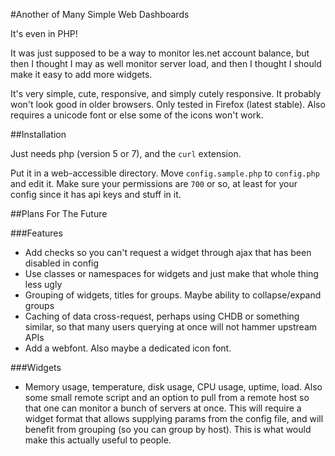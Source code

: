 #Another of Many Simple Web Dashboards

It's even in PHP!

It was just supposed to be a way to monitor les.net account balance, but then I thought I may as well monitor server load, and then I thought I should make it easy to add more widgets.

It's very simple, cute, responsive, and simply cutely responsive. It probably won't look good in older browsers. Only tested in Firefox (latest stable). Also requires a unicode font or else some of the icons won't work.

##Installation

Just needs php (version 5 or 7), and the `curl` extension.

Put it in a web-accessible directory. Move `config.sample.php` to `config.php` and edit it. Make sure your permissions are `700` or so, at least for your config since it has api keys and stuff in it.

##Plans For The Future

###Features

- Add checks so you can't request a widget through ajax that has been disabled in config
- Use classes or namespaces for widgets and just make that whole thing less ugly
- Grouping of widgets, titles for groups. Maybe ability to collapse/expand groups
- Caching of data cross-request, perhaps using CHDB or something similar, so that many users querying at once will not hammer upstream APIs
- Add a webfont. Also maybe a dedicated icon font.

###Widgets

- Memory usage, temperature, disk usage, CPU usage, uptime, load. Also some small remote script and an option to pull from a remote host so that one can monitor a bunch of servers at once. This will require a widget format that allows supplying params from the config file, and will benefit from grouping (so you can group by host). This is what would make this actually useful to people.
